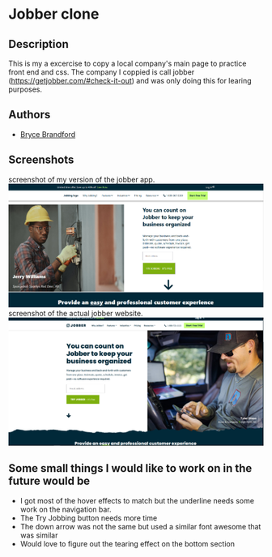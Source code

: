 # Jobber clone

## Description

This is my a excercise to copy a local company's main page to practice front end and css. The company I coppied is call jobber (https://getjobber.com/#check-it-out) and was only doing this for learing purposes.

## Authors
- [Bryce Brandford](https://github.com/BBrandford11)



## Screenshots
screenshot of my version of the jobber app.
!["screenshot of creating main page showing new product creation."](https://github.com/BBrandford11/jobbing/blob/master/public/assets/mainpage.png?raw=true)
screenshot of the actual jobber website.
!["screenshot of new product added to database"](https://github.com/BBrandford11/jobbing/blob/master/public/assets/jobber.png?raw=true)


## Some small things I would like to work on in the future would be
- I got most of the hover effects to match but the underline needs some work on the navigation bar.
- The Try Jobbing button needs more time
- The down arrow was not the same but used a similar font awesome that was similar 
- Would love to figure out the tearing effect on the bottom section